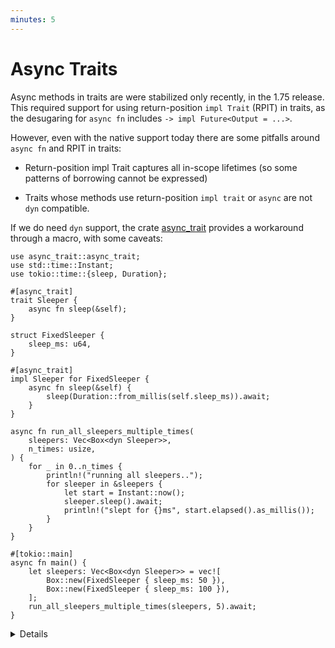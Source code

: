 ```yaml
---
minutes: 5
---
```


# Async Traits

Async methods in traits are were stabilized only recently, in the 1.75 release.
This required support for using return-position `impl Trait` (RPIT) in traits,
as the desugaring for `async fn` includes `-> impl Future<Output = ...>`.

However, even with the native support today there are some pitfalls around
`async fn` and RPIT in traits:

- Return-position impl Trait captures all in-scope lifetimes (so some patterns
  of borrowing cannot be expressed)

- Traits whose methods use return-position `impl trait` or `async` are not `dyn`
  compatible.

If we do need `dyn` support, the crate
[async_trait](https://docs.rs/async-trait/latest/async_trait/) provides a
workaround through a macro, with some caveats:

```rust,editable,compile_fail
use async_trait::async_trait;
use std::time::Instant;
use tokio::time::{sleep, Duration};

#[async_trait]
trait Sleeper {
    async fn sleep(&self);
}

struct FixedSleeper {
    sleep_ms: u64,
}

#[async_trait]
impl Sleeper for FixedSleeper {
    async fn sleep(&self) {
        sleep(Duration::from_millis(self.sleep_ms)).await;
    }
}

async fn run_all_sleepers_multiple_times(
    sleepers: Vec<Box<dyn Sleeper>>,
    n_times: usize,
) {
    for _ in 0..n_times {
        println!("running all sleepers..");
        for sleeper in &sleepers {
            let start = Instant::now();
            sleeper.sleep().await;
            println!("slept for {}ms", start.elapsed().as_millis());
        }
    }
}

#[tokio::main]
async fn main() {
    let sleepers: Vec<Box<dyn Sleeper>> = vec![
        Box::new(FixedSleeper { sleep_ms: 50 }),
        Box::new(FixedSleeper { sleep_ms: 100 }),
    ];
    run_all_sleepers_multiple_times(sleepers, 5).await;
}
```

<details>

- `async_trait` is easy to use, but note that it's using heap allocations to
  achieve this. This heap allocation has performance overhead.

- The challenges in language support for `async trait` are deep Rust and
  probably not worth describing in-depth. Niko Matsakis did a good job of
  explaining them in
  [this post](https://smallcultfollowing.com/babysteps/blog/2019/10/26/async-fn-in-traits-are-hard/)
  if you are interested in digging deeper.

- Try creating a new sleeper struct that will sleep for a random amount of time
  and adding it to the Vec.

</details>
